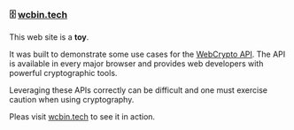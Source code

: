 ### :file_cabinet: [wcbin.tech](https://wcbin.tech)

This web site is a **toy**.

It was built to demonstrate some use cases for the
[WebCrypto API](https://w3c.github.io/webcrypto/Overview.html).
The API is available in every major browser and provides web developers
with powerful cryptographic tools.

Leveraging these APIs correctly can be difficult and one must exercise
caution when using cryptography.

Pleas visit [wcbin.tech](https://wcbin.tech) to see it in action.
